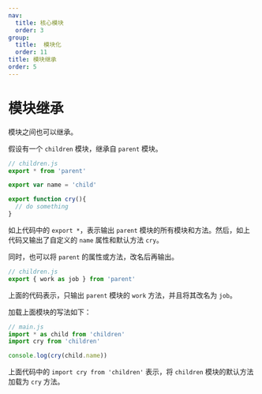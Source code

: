```yaml
---
nav:
  title: 核心模块
  order: 3
group:
  title:  模块化
  order: 11
title: 模块继承
order: 5
---
```


# 模块继承

模块之间也可以继承。

假设有一个 `children` 模块，继承自 `parent` 模块。

```js
// children.js
export * from 'parent'

export var name = 'child'

export function cry(){
  // do something
}
```

如上代码中的 `export *`，表示输出 `parent` 模块的所有模块和方法。然后，如上代码又输出了自定义的 `name` 属性和默认方法 `cry`。

同时，也可以将 `parent` 的属性或方法，改名后再输出。

```js
// children.js
export { work as job } from 'parent'
```

上面的代码表示，只输出 `parent` 模块的 `work` 方法，并且将其改名为 `job`。

加载上面模块的写法如下：

```js
// main.js
import * as child from 'children'
import cry from 'children'

console.log(cry(child.name))
```

上面代码中的 `import cry from 'children'` 表示，将 `children` 模块的默认方法加载为 `cry` 方法。
